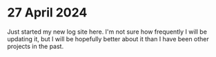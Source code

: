 # 27 April 2024

Just started my new log site here. I'm not sure how frequently I will be updating it, but I will be hopefully better about it than I have been other projects in the past.

